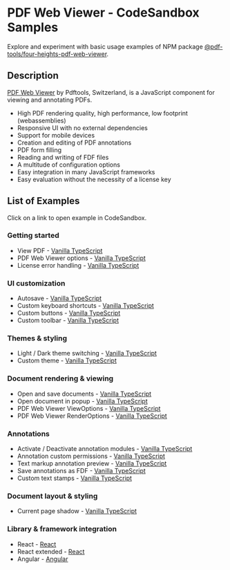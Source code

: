 # PDF Web Viewer - CodeSandbox Samples

Explore and experiment with basic usage examples of NPM package [@pdf-tools/four-heights-pdf-web-viewer](https://www.npmjs.com/package/@pdf-tools/four-heights-pdf-web-viewer).

## Description

[PDF Web Viewer](https://www.pdf-tools.com/products/viewing-printing/pdf-web-viewer/) by Pdftools, Switzerland, is a JavaScript component for viewing and annotating PDFs.

- High PDF rendering quality, high performance, low footprint (webassemblies)
- Responsive UI with no external dependencies
- Support for mobile devices
- Creation and editing of PDF annotations
- PDF form filling
- Reading and writing of FDF files
- A multitude of configuration options
- Easy integration in many JavaScript frameworks
- Easy evaluation without the necessity of a license key

## List of Examples

Click on a link to open example in CodeSandbox.

### Getting started

- View PDF - [Vanilla TypeScript](https://codesandbox.io/p/sandbox/github/pdf-tools/pdf-web-viewer-samples/tree/v-4.2.0/examples/vanilla-typescript/view-pdf)
- PDF Web Viewer options - [Vanilla TypeScript](https://codesandbox.io/p/sandbox/github/pdf-tools/pdf-web-viewer-samples/tree/v-4.2.0/examples/vanilla-typescript/pdf-web-viewer-options)
- License error handling - [Vanilla TypeScript](https://codesandbox.io/p/sandbox/github/pdf-tools/pdf-web-viewer-samples/tree/v-4.2.0/examples/vanilla-typescript/license-error-handling)

### UI customization

- Autosave - [Vanilla TypeScript](https://codesandbox.io/p/sandbox/github/pdf-tools/pdf-web-viewer-samples/tree/v-4.2.0/examples/vanilla-typescript/autosave)
- Custom keyboard shortcuts - [Vanilla TypeScript](https://codesandbox.io/p/sandbox/github/pdf-tools/pdf-web-viewer-samples/tree/v-4.2.0/examples/vanilla-typescript/custom-keyboard-shortcuts)
- Custom buttons - [Vanilla TypeScript](https://codesandbox.io/p/sandbox/github/pdf-tools/pdf-web-viewer-samples/tree/v-4.2.0/examples/vanilla-typescript/custom-buttons)
- Custom toolbar - [Vanilla TypeScript](https://codesandbox.io/p/sandbox/github/pdf-tools/pdf-web-viewer-samples/tree/v-4.2.0/examples/vanilla-typescript/custom-toolbar)

### Themes & styling

- Light / Dark theme switching - [Vanilla TypeScript](https://codesandbox.io/p/sandbox/github/pdf-tools/pdf-web-viewer-samples/tree/v-4.2.0/examples/vanilla-typescript/light-dark-theme-switching)
- Custom theme - [Vanilla TypeScript](https://codesandbox.io/p/sandbox/github/pdf-tools/pdf-web-viewer-samples/tree/v-4.2.0/examples/vanilla-typescript/custom-theme)

### Document rendering & viewing

- Open and save documents - [Vanilla TypeScript](https://codesandbox.io/p/sandbox/github/pdf-tools/pdf-web-viewer-samples/tree/v-4.2.0/examples/vanilla-typescript/open-and-save-documents)
- Open document in popup - [Vanilla TypeScript](https://codesandbox.io/p/sandbox/github/pdf-tools/pdf-web-viewer-samples/tree/v-4.2.0/examples/vanilla-typescript/open-document-in-popup)
- PDF Web Viewer ViewOptions - [Vanilla TypeScript](https://codesandbox.io/p/sandbox/github/pdf-tools/pdf-web-viewer-samples/tree/v-4.2.0/examples/vanilla-typescript/pdf-web-viewer-view-options)
- PDF Web Viewer RenderOptions - [Vanilla TypeScript](https://codesandbox.io/p/sandbox/github/pdf-tools/pdf-web-viewer-samples/tree/v-4.2.0/examples/vanilla-typescript/pdf-web-viewer-render-options)

### Annotations

- Activate / Deactivate annotation modules - [Vanilla TypeScript](https://codesandbox.io/p/sandbox/github/pdf-tools/pdf-web-viewer-samples/tree/v-4.2.0/examples/vanilla-typescript/activate-deactivate-annotation-modules)
- Annotation custom permissions - [Vanilla TypeScript](https://codesandbox.io/p/sandbox/github/pdf-tools/pdf-web-viewer-samples/tree/v-4.2.0/examples/vanilla-typescript/annotation-custom-permissions)
- Text markup annotation preview - [Vanilla TypeScript](https://codesandbox.io/p/sandbox/github/pdf-tools/pdf-web-viewer-samples/tree/v-4.2.0/examples/vanilla-typescript/text-markup-annotation-preview)
- Save annotations as FDF - [Vanilla TypeScript](https://codesandbox.io/p/sandbox/github/pdf-tools/pdf-web-viewer-samples/tree/v-4.2.0/examples/vanilla-typescript/save-annotations-as-fdf)
- Custom text stamps - [Vanilla TypeScript](https://codesandbox.io/p/sandbox/github/pdf-tools/pdf-web-viewer-samples/tree/v-4.2.0/examples/vanilla-typescript/custom-text-stamps)

### Document layout & styling

- Current page shadow - [Vanilla TypeScript](https://codesandbox.io/p/sandbox/github/pdf-tools/pdf-web-viewer-samples/tree/v-4.2.0/examples/vanilla-typescript/current-page-shadow)

### Library & framework integration

- React - [React](https://codesandbox.io/p/sandbox/github/pdf-tools/pdf-web-viewer-samples/tree/v-4.2.0/examples/react/react)
- React extended - [React](https://codesandbox.io/p/sandbox/github/pdf-tools/pdf-web-viewer-samples/tree/v-4.2.0/examples/react/extended)
- Angular - [Angular](https://codesandbox.io/p/sandbox/github/pdf-tools/pdf-web-viewer-samples/tree/v-4.2.0/examples/angular/angular)
